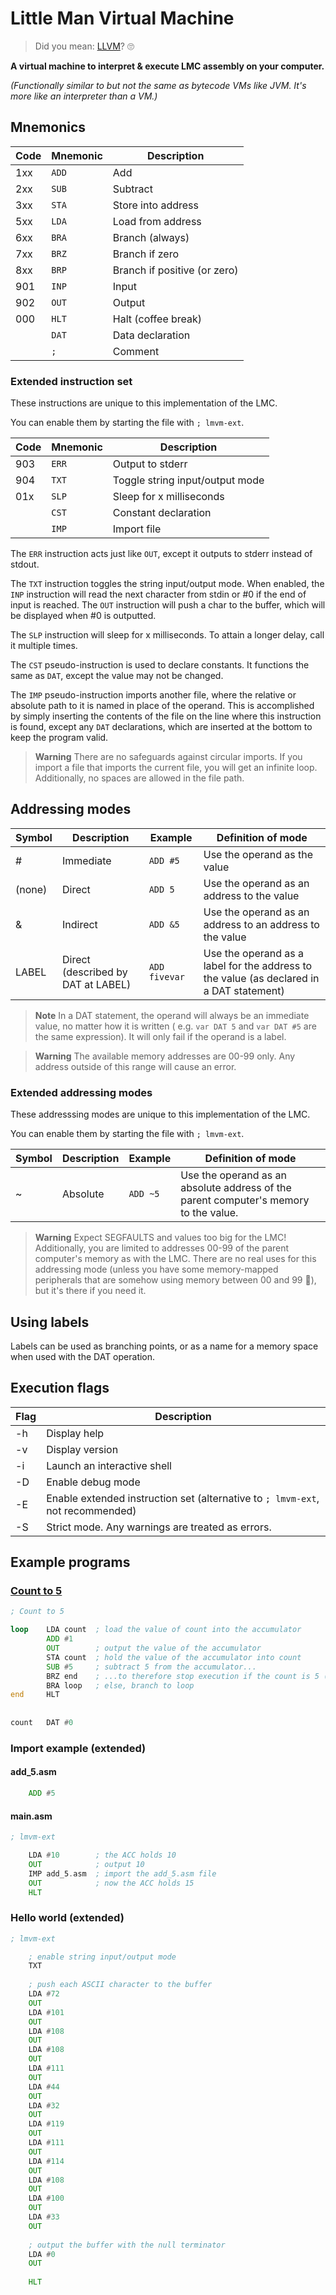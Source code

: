 # Little Man Virtual Machine

> Did you mean: [LLVM](https://llvm.org/)? 🙄

**A virtual machine to interpret & execute LMC assembly on your computer.**

*(Functionally similar to but not the same as bytecode VMs like JVM. It's more like an interpreter than a VM.)*

## Mnemonics

| Code | Mnemonic | Description                  |
|------|----------|------------------------------|
| 1xx  | `ADD`    | Add                          |
| 2xx  | `SUB`    | Subtract                     |
| 3xx  | `STA`    | Store into address           |
| 5xx  | `LDA`    | Load from address            |
| 6xx  | `BRA`    | Branch (always)              |
| 7xx  | `BRZ`    | Branch if zero               |
| 8xx  | `BRP`    | Branch if positive (or zero) |
| 901  | `INP`    | Input                        |
| 902  | `OUT`    | Output                       |
| 000  | `HLT`    | Halt (coffee break)          |
|      | `DAT`    | Data declaration             |
|      | `;`      | Comment                      |

### Extended instruction set

These instructions are unique to this implementation of the LMC.

You can enable them by starting the file with `; lmvm-ext`.

| Code | Mnemonic | Description                     |
|------|----------|---------------------------------|
| 903  | `ERR`    | Output to stderr                |
| 904  | `TXT`    | Toggle string input/output mode |
| 01x  | `SLP`    | Sleep for x milliseconds        |
|      | `CST`    | Constant declaration            |
|      | `IMP`    | Import file                     |

The `ERR` instruction acts just like `OUT`, except it outputs to stderr instead of stdout.

The `TXT` instruction toggles the string input/output mode. When enabled, the `INP` instruction will read the next character from stdin or #0 if the end of input is reached. The `OUT` instruction will push a char to the buffer, which will be displayed when #0 is outputted.

The `SLP` instruction will sleep for x milliseconds. To attain a longer delay, call it multiple times.

The `CST` pseudo-instruction is used to declare constants. It functions the same as `DAT`, except the value may not be changed.

The `IMP` pseudo-instruction imports another file, where the relative or absolute path to it is named in place of the operand. This is accomplished by simply inserting the contents of the file on the line where this instruction is found, except any `DAT` declarations, which are inserted at the bottom to keep the program valid.

> **Warning** There are no safeguards against circular imports. If you import a file that imports the current file, you will get an infinite loop. Additionally, no spaces are allowed in the file path.

## Addressing modes

| Symbol | Description                        | Example       | Definition of mode                                                                       |
|--------|------------------------------------|---------------|------------------------------------------------------------------------------------------|
| #      | Immediate                          | `ADD #5`      | Use the operand as the value                                                             |
| (none) | Direct                             | `ADD 5`       | Use the operand as an address to the value                                               |
| &      | Indirect                           | `ADD &5`      | Use the operand as an address to an address to the value                                 |
| LABEL  | Direct (described by DAT at LABEL) | `ADD fivevar` | Use the operand as a label for the address to the value (as declared in a DAT statement) |

> **Note** In a DAT statement, the operand will always be an immediate value, no matter how it is written (
> e.g. `var DAT 5` and `var DAT #5` are the same expression). It will only fail if the operand is a label.

> **Warning** The available memory addresses are 00-99 only. Any address outside of this range will cause an error.

### Extended addressing modes

These addresssing modes are unique to this implementation of the LMC.

You can enable them by starting the file with `; lmvm-ext`.

| Symbol | Description | Example  | Definition of mode                                                                   |
|--------|-------------|----------|--------------------------------------------------------------------------------------|
| ~      | Absolute    | `ADD ~5` | Use the operand as an absolute address of the parent computer's memory to the value. |

> **Warning** Expect SEGFAULTS and values too big for the LMC! Additionally, you are limited to addresses 00-99 of the parent computer's memory as with the LMC. There are no real uses for this addressing mode (unless you have some memory-mapped peripherals that are somehow using memory between 00 and 99 🤔), but it's there if you need it.

## Using labels

Labels can be used as branching points, or as a name for a memory space when used with the DAT operation.

## Execution flags

| Flag | Description                                                                    |
|------|--------------------------------------------------------------------------------|
| -h   | Display help                                                                   |
| -v   | Display version                                                                |
| -i   | Launch an interactive shell                                                    |
| -D   | Enable debug mode                                                              |
| -E   | Enable extended instruction set (alternative to `; lmvm-ext`, not recommended) |
| -S   | Strict mode. Any warnings are treated as errors.                               |


## Example programs

### [Count to 5](examples/count_to_5.asm)

```asm
; Count to 5

loop    LDA count  ; load the value of count into the accumulator
        ADD #1
        OUT        ; output the value of the accumulator
        STA count  ; hold the value of the accumulator into count
        SUB #5     ; subtract 5 from the accumulator...
        BRZ end    ; ...to therefore stop execution if the count is 5 (ACC=0)
        BRA loop   ; else, branch to loop
end     HLT
        
        
count   DAT #0
```

### Import example (extended)

#### add_5.asm

```asm
    ADD #5
```

#### main.asm

```asm
; lmvm-ext

    LDA #10        ; the ACC holds 10
    OUT            ; output 10
    IMP add_5.asm  ; import the add_5.asm file
    OUT            ; now the ACC holds 15
    HLT
```

### Hello world (extended)

```asm
; lmvm-ext

    ; enable string input/output mode
    TXT
    
    ; push each ASCII character to the buffer
    LDA #72
    OUT
    LDA #101
    OUT
    LDA #108
    OUT
    LDA #108
    OUT
    LDA #111
    OUT
    LDA #44
    OUT
    LDA #32
    OUT
    LDA #119
    OUT
    LDA #111
    OUT
    LDA #114
    OUT
    LDA #108
    OUT
    LDA #100
    OUT
    LDA #33
    OUT
    
    ; output the buffer with the null terminator
    LDA #0
    OUT
    
    HLT
```
